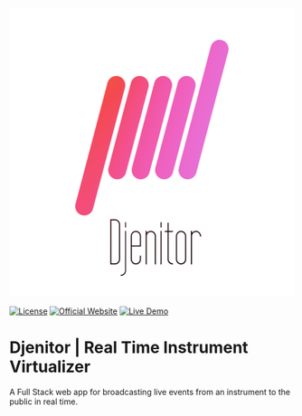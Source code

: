 <p align="center">
  <img width="512" height="512" src="./resources/DjenitorLogoBlack.png">
</p>

[![License](https://img.shields.io/github/license/day8/re-frame.svg)](license.txt)
[![Official Website](https://img.shields.io/badge/Official%20Website-visit-blue)](https://djenitor.com)
[![Live Demo](https://img.shields.io/badge/Demo-online-green)](https://live.djenitor.com)

# Djenitor | Real Time Instrument Virtualizer
A Full Stack web app for broadcasting live events from an instrument to the public in real time.